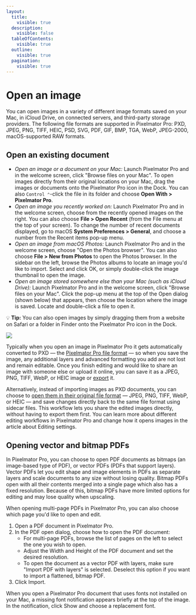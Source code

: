 ```yaml
---
layout:
  title:
    visible: true
  description:
    visible: false
  tableOfContents:
    visible: true
  outline:
    visible: true
  pagination:
    visible: true
---
```


# Open an image

You can open images in a variety of different image formats saved on your Mac, in iCloud Drive, on connected servers, and third-party storage providers. The following file formats are supported in Pixelmator Pro: PXD, JPEG, PNG, TIFF, HEIC, PSD, SVG, PDF, GIF, BMP, TGA, WebP, JPEG-2000, macOS-supported RAW formats.

## Open an existing document

* _Open an image or a document on your Mac:_ Launch Pixelmator Pro and in the welcome screen, click "Browse files on your Mac". To open images directly from their original locations on your Mac, drag the images or documents onto the Pixelmator Pro icon in the Dock. You can also `Control ⌃`-click the file in its folder and choose **Open With > Pixelmator Pro**.
* _Open an image you recently worked on:_ Launch Pixelmator Pro and in the welcome screen, choose from the recently opened images on the right. You can also choose **File > Open Recent** (from the File menu at the top of your screen). To change the number of recent documents displayed, go to macOS **System Preferences > General**, and choose a number from the Recent items pop-up menu.
* _Open an image from macOS Photos:_ Launch Pixelmator Pro and in the welcome screen, choose "Open the Photos browser". You can also choose **File > New from Photos** to open the Photos browser. In the sidebar on the left, browse the Photos albums to locate an image you'd like to import. Select and click OK, or simply double-click the image thumbnail to open the image.
* _Open an image stored somewhere else than your Mac (such as iCloud Drive):_ Launch Pixelmator Pro and in the welcome screen, click "Browse files on your Mac". Click the pop-up menu at the top of the Open dialog (shown below) that appears, then choose the location where the image is saved. Locate and double-click a file to open it.

:bulb: **Tip:** You can also open images by simply dragging them from a website on Safari or a folder in Finder onto the Pixelmator Pro icon in the Dock.

![](https://help.pixelmator.com/pixelmator-pro/3.5/assets/English/1651483867000.jpeg)

Typically when you open an image in Pixelmator Pro it gets automatically converted to PXD — the [Pixelmator Pro file format](create-open-and-save-images/about-the-pixelmator-pro-file-format.md) — so when you save the image, any additional layers and advanced formatting you add are not lost and remain editable. Once you finish editing and would like to share an image with someone else or upload it online, you can save it as a JPEG, PNG, TIFF, WebP, or HEIC image or [export](export-and-share-images/) it.

Alternatively, instead of importing images as PXD documents, you can choose to [open them in their original file format](pixelmator-pro-basics/pixelmator-pro-settings/editing-settings.md) — JPEG, PNG, TIFF, WebP, or HEIC — and save changes directly back to the same file format using sidecar files. This workflow lets you share the edited images directly, without having to export them first. You can learn more about different editing workflows in Pixelmator Pro and change how it opens images in the article about Editing settings.

## Opening vector and bitmap PDFs

In Pixelmator Pro, you can choose to open PDF documents as bitmaps (an image-based type of PDF), or vector PDFs (PDFs that support layers). Vector PDFs let you edit shape and image elements in PDFs as separate layers and scale documents to any size without losing quality. Bitmap PDFs open with all their contents merged into a single page which also has a fixed resolution. Because of this, bitmap PDFs have more limited options for editing and may lose quality when upscaling.

When opening multi-page PDFs in Pixelmator Pro, you can also choose which page you'd like to open and edit.

1. Open a PDF document in Pixelmator Pro.
2. In the PDF open dialog, choose how to open the PDF document:
   * For multi-page PDFs, browse the list of pages on the left to select the one you wish to open.
   * Adjust the Width and Height of the PDF document and set the desired resolution.
   * To open the document as a vector PDF with layers, make sure "Import PDF with layers" is selected. Deselect this option if you want to import a flattened, bitmap PDF.
3. Click Import.

When you open a Pixelmator Pro document that uses fonts not installed on your Mac, a missing font notification appears briefly at the top of the image. In the notification, click Show and choose a replacement font.
